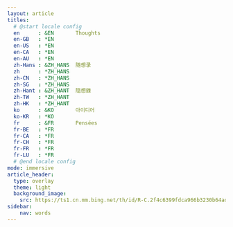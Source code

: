 ```yaml
---
layout: article
titles:
  # @start locale config
  en      : &EN       Thoughts
  en-GB   : *EN
  en-US   : *EN
  en-CA   : *EN
  en-AU   : *EN
  zh-Hans : &ZH_HANS  随想录
  zh      : *ZH_HANS
  zh-CN   : *ZH_HANS
  zh-SG   : *ZH_HANS
  zh-Hant : &ZH_HANT  隨想錄
  zh-TW   : *ZH_HANT
  zh-HK   : *ZH_HANT
  ko      : &KO       아이디어
  ko-KR   : *KO
  fr      : &FR       Pensées
  fr-BE   : *FR
  fr-CA   : *FR
  fr-CH   : *FR
  fr-FR   : *FR
  fr-LU   : *FR
  # @end locale config
mode: immersive
article_header:
  type: overlay
  theme: light
  background_image: 
    src: https://ts1.cn.mm.bing.net/th/id/R-C.2f4c6399fdca966b3230b64ad3f6b051?rik=sPVNDRJw%2fWtXeg&riu=http%3a%2f%2fpic101.huitu.com%2fpic%2f20171111%2f617553_20171111151045739050_0.jpg&ehk=DP2w86l%2b06BhQIjcDk3KYojhl6kqDXYuABeU%2fXFx%2fao%3d&risl=&pid=ImgRaw&r=0&sres=1&sresct=1
sidebar:
    nav: words
---
```





